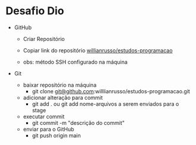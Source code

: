 # Desafio Dio

- GitHub

  - Criar Repositório

  - Copiar link do repositório [willianrusso/estudos-programacao](https://github.com/willlianrusso/estudos-programacao)

  - obs: método SSH configurado na máquina

    

- Git

  - baixar repositório na máquina
    - git clone git@github.com:willlianrusso/estudos-programacao.git
  - adicionar alteração para commit
    - git add . ou git add nome-arquivos a serem enviados para o stage
  - executar commit
    - git commit -m "descrição do commit"
  - enviar para o GitHub
    - git push origin main



